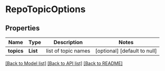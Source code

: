 # RepoTopicOptions
## Properties

| Name | Type | Description | Notes |
|------------ | ------------- | ------------- | -------------|
| **topics** | **List** | list of topic names | [optional] [default to null] |

[[Back to Model list]](../README.md#documentation-for-models) [[Back to API list]](../README.md#documentation-for-api-endpoints) [[Back to README]](../README.md)

